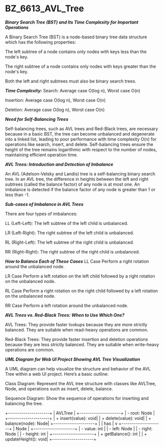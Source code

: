 # BZ_6613_AVL_Tree

***Binary Search Tree (BST) and Its Time Complexity for Important Operations***

A Binary Search Tree (BST) is a node-based binary tree data structure which has the following properties:

The left subtree of a node contains only nodes with keys less than the node's key.

The right subtree of a node contains only nodes with keys greater than the node's key.

Both the left and right subtrees must also be binary search trees.

***Time Complexity:***
Search: Average case O(log n), Worst case O(n)

Insertion: Average case O(log n), Worst case O(n)

Deletion: Average case O(log n), Worst case O(n)

***Need for Self-Balancing Trees***

Self-balancing trees, such as AVL trees and Red-Black trees, are necessary because in a basic BST, the tree can become unbalanced and degenerate into a linked list, leading to poor performance with time complexity O(n) for operations like search, insert, and delete. Self-balancing trees ensure the height of the tree remains logarithmic with respect to the number of nodes, maintaining efficient operation time.

***AVL Trees: Introduction and Detection of Imbalance***

An AVL (Adelson-Velsky and Landis) tree is a self-balancing binary search tree. In an AVL tree, the difference in heights between the left and right subtrees (called the balance factor) of any node is at most one. An imbalance is detected if the balance factor of any node is greater than 1 or less than -1.

***Sub-cases of Imbalance in AVL Trees***

There are four types of imbalances:

LL (Left-Left): The left subtree of the left child is unbalanced.

LR (Left-Right): The right subtree of the left child is unbalanced.

RL (Right-Left): The left subtree of the right child is unbalanced.

RR (Right-Right): The right subtree of the right child is unbalanced.

 ***How to Balance Each of These Cases***
LL Case
Perform a right rotation around the unbalanced node.

LR Case
Perform a left rotation on the left child followed by a right rotation on the unbalanced node.

RL Case
Perform a right rotation on the right child followed by a left rotation on the unbalanced node.

RR Case
Perform a left rotation around the unbalanced node.

***AVL Trees vs. Red-Black Trees: When to Use Which One?***

AVL Trees: They provide faster lookups because they are more strictly balanced. They are suitable when read-heavy operations are common.

Red-Black Trees: They provide faster insertion and deletion operations because they are less strictly balanced. They are suitable when write-heavy operations are common.

***UML Diagram for Web UI Project Showing AVL Tree Visualization***

A UML diagram can help visualize the structure and behavior of the AVL Tree within a web UI project. Here’s a basic outline:

Class Diagram: Represent the AVL tree structure with classes like AVLTree, Node, and operations such as insert, delete, balance.

Sequence Diagram: Show the sequence of operations for inserting and balancing the tree.



+---------------------+
|      AVLTree        |
+---------------------+
| - root: Node        |
+---------------------+
| + insert(value): void|
| + delete(value): void|
| + balance(node): Node|
+---------------------+
          |
          |
        has
          |
          v
+---------------------+
|        Node         |
+---------------------+
| - value: int        |
| - left: Node        |
| - right: Node       |
| - height: int       |
+---------------------+
| + getBalance(): int |
| + updateHeight(): void|
+---------------------+
